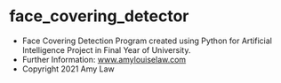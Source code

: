 # face_covering_detector
* Face Covering Detection Program created using Python for Artificial Intelligence Project in Final Year of University.
* Further Information: www.amylouiselaw.com
* Copyright 2021 Amy Law
